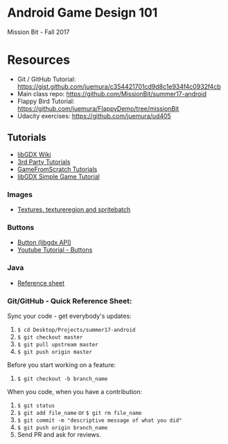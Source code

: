 # Android Game Design 101
Mission Bit - Fall 2017


# Resources

* Git / GitHub Tutorial: https://gist.github.com/juemura/c354421701cd9d8c1e934f4c0932f4cb
* Main class repo: https://github.com/MissionBit/summer17-android
* Flappy Bird Tutorial: https://github.com/juemura/FlappyDemo/tree/missionBit
* Udacity exercises: https://github.com/juemura/ud405


## Tutorials
* [libGDX Wiki](https://github.com/libgdx/libgdx/wiki)
* [3rd Party Tutorials](https://github.com/libgdx/libgdx/wiki/External-tutorials)
* [GameFromScratch Tutorials](http://www.gamefromscratch.com/page/LibGDX-Tutorial-series.aspx)
* [libGDX Simple Game Tutorial](https://github.com/libgdx/libgdx/wiki/A-simple-game)

### Images
* [Textures, textureregion and spritebatch](https://github.com/libgdx/libgdx/wiki/Textures%2C-textureregion-and-spritebatch)

### Buttons
* [Button (libgdx API)](https://libgdx.badlogicgames.com/nightlies/docs/api/com/badlogic/gdx/scenes/scene2d/ui/Button.html)
* [Youtube Tutorial - Buttons](https://youtu.be/WO52F0M_tio)

### Java
* [Reference sheet](http://www.digilife.be/quickreferences/QRC/JAVA%20Programming%20Guide%20-%20Quick%20Reference.pdf)


### Git/GitHub - Quick Reference Sheet:
Sync your code - get everybody's updates:
1. `$ cd Desktop/Projects/summer17-android`
2. `$ git checkout master`
3. `$ git pull upstream master`
4. `$ git push origin master`

Before you start working on a feature:
1. `$ git checkout -b branch_name`

When you code, when you have a contribution:
1. `$ git status`
2. `$ git add file_name` or `$ git rm file_name`
3. `$ git commit -m "descriptive message of what you did"`
4. `$ git push origin branch_name`
5. Send PR and ask for reviews.
